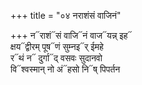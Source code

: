 +++
title = "०४ नराशंसं वाजिनं"

+++
न᳓राशं᳓सं वाजि᳓नं वाज᳓यन्न् इह᳓  
क्षय᳓द्वीरम् पूष᳓णं सुम्नइ᳓र् ईमहे  
र᳓थं न᳓ दुर्गा᳓द् वसवः सुदानवो  
वि᳓श्वस्मान् नो अं᳓हसो नि᳓ष् पिपर्तन